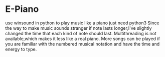 # E-Piano
use winsound in python to play music like a piano
just need python3
Since the way to make music sounds stranger if note lasts longer,I've slightly changed the time that each kind of note should last.
Multithreading is not available,which makes it less like a real piano.
More songs can be played if you are familiar with the numbered musical notation and have the time and energy to type. 
